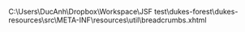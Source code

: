C:\Users\DucAnh\Dropbox\Workspace\JSF test\dukes-forest\dukes-resources\src\META-INF\resources\util\breadcrumbs.xhtml
